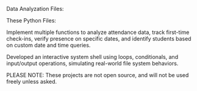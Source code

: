 Data Analyzation Files:


These Python Files:

  Implement multiple functions to analyze attendance data, track first-time check-ins, verify presence on specific dates, and identify students based on custom date and time queries. 
  
  Developed an interactive system shell using loops, conditionals, and input/output operations, simulating real-world file system behaviors.


PLEASE NOTE: These projects are not open source, and will not be used freely unless asked.
